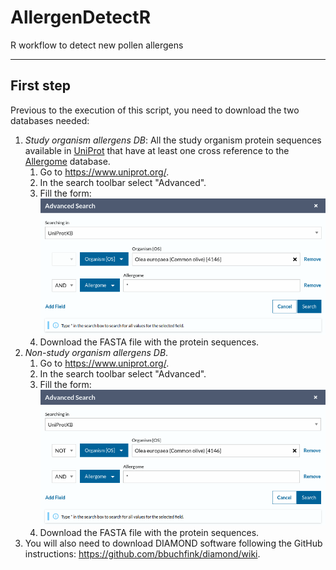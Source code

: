# AllergenDetectR

R workflow to detect new pollen allergens

***

## First step

Previous to the execution of this script, you need to download the two databases needed:

1. <i>Study organism allergens DB</i>: All the study organism protein sequences available in [UniProt](https://www.uniprot.org/) that have at least one cross reference to the [Allergome](https://www.uniprot.org/) database.
	1. Go to <https://www.uniprot.org/>.
	1. In the search toolbar select "Advanced".
	1. Fill the form:
	![alt text](olive_allergens_DB.png)
	1. Download the FASTA file with the protein sequences.
1. <i>Non-study organism allergens DB</i>.
	1. Go to <https://www.uniprot.org/>.
	1. In the search toolbar select "Advanced".
	1. Fill the form:
	![alt text](non_olive_allergens_DB.png)
	1. Download the FASTA file with the protein sequences.
1. You will also need to download DIAMOND software following the GitHub instructions: <https://github.com/bbuchfink/diamond/wiki>.
